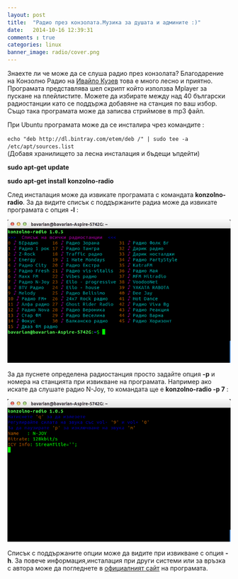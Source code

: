```yaml
---
layout: post
title:  "Радио през конзолата.Музика за душата и админите :)"
date:   2014-10-16 12:39:31
comments : true
categories: linux
banner_image: radio/cover.png
---
```


Знаехте ли че може да се слуша радио през конзолата?
Благодарение на Конзолно Радио на [Ивайло Кузев](https://plus.google.com/u/0/+IvayloKuzev/posts) това е много лесно и приятно.
Програмата представлява шел скрипт който използва Mplayer за пускане на плейлистите. Можете да избирате между над 40 български радиостанции като се поддържа добавяне на станция по ваш избор.
Също така програмата може да записва стриймове в mp3 файл.

При Ubuntu програмата може да се инсталира чрез командите :

`echo "deb http://dl.bintray.com/etem/deb /" | sudo tee -a /etc/apt/sources.list`  
(Добавя хранилището за лесна инсталация и бъдещи ъпдейти)

**sudo apt-get update**

**sudo apt-get install konzolno-radio**


След инсталация може да извикате програмата с командата **konzolno-radio**.
За да видите списък с поддържаните радиа може да извикате програмата с опция **-l** : 

![radio1](https://github.com/etem/etem.github.io/raw/master/assets/images/radio/radio1.png)


За да пуснете определена радиостанция просто задайте опция **-p** и номера на станцията при извикване на програмата.
Например ако искате да слушате радио N-Joy, то командата ще е **konzolno-radio -p 7** :

![radio2](https://github.com/etem/etem.github.io/raw/master/assets/images/radio/radio2.png)


Списък с поддържаните опции може да видите при извикване с опция **-h**.
За повече информация,инсталация при други системи или за връзка с автора може да погледнете в [oфициалният сайт](http://ivoarch.github.io/konzolno-radio/) на програмата.